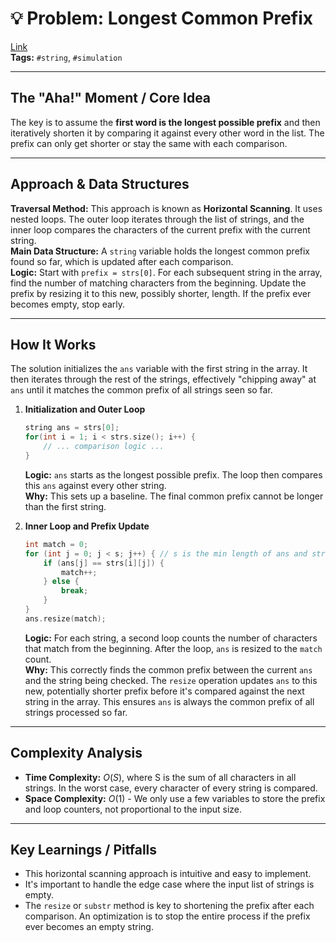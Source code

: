 # 💡 Problem: Longest Common Prefix
[Link](https://leetcode.com/problems/longest-common-prefix/)
<br>
**Tags:** `#string`, `#simulation`

---

## The "Aha!" Moment / Core Idea
The key is to assume the **first word is the longest possible prefix** and then iteratively shorten it by comparing it against every other word in the list. The prefix can only get shorter or stay the same with each comparison.

---

## Approach & Data Structures
**Traversal Method:** This approach is known as **Horizontal Scanning**. It uses nested loops. The outer loop iterates through the list of strings, and the inner loop compares the characters of the current prefix with the current string.
<br>
**Main Data Structure:** A `string` variable holds the longest common prefix found so far, which is updated after each comparison.
<br>
**Logic:** Start with `prefix = strs[0]`. For each subsequent string in the array, find the number of matching characters from the beginning. Update the prefix by resizing it to this new, possibly shorter, length. If the prefix ever becomes empty, stop early.

---

## How It Works
The solution initializes the `ans` variable with the first string in the array. It then iterates through the rest of the strings, effectively "chipping away" at `ans` until it matches the common prefix of all strings seen so far.

1.  **Initialization and Outer Loop**
    ```cpp
    string ans = strs[0];
    for(int i = 1; i < strs.size(); i++) {
        // ... comparison logic ...
    }
    ```
    **Logic:** `ans` starts as the longest possible prefix. The loop then compares this `ans` against every other string.
    <br>
    **Why:** This sets up a baseline. The final common prefix cannot be longer than the first string.

2.  **Inner Loop and Prefix Update**
    ```cpp
    int match = 0;
    for (int j = 0; j < s; j++) { // s is the min length of ans and strs[i]
        if (ans[j] == strs[i][j]) {
            match++;
        } else {
            break;
        }
    }
    ans.resize(match);
    ```
    **Logic:** For each string, a second loop counts the number of characters that match from the beginning. After the loop, `ans` is resized to the `match` count.
    <br>
    **Why:** This correctly finds the common prefix between the current `ans` and the string being checked. The `resize` operation updates `ans` to this new, potentially shorter prefix before it's compared against the next string in the array. This ensures `ans` is always the common prefix of all strings processed so far.

---

## Complexity Analysis
* **Time Complexity:** $O(S)$, where S is the sum of all characters in all strings. In the worst case, every character of every string is compared.
* **Space Complexity:** $O(1)$ - We only use a few variables to store the prefix and loop counters, not proportional to the input size.

---

## Key Learnings / Pitfalls
* This horizontal scanning approach is intuitive and easy to implement.
* It's important to handle the edge case where the input list of strings is empty.
* The `resize` or `substr` method is key to shortening the prefix after each comparison. An optimization is to stop the entire process if the prefix ever becomes an empty string.
